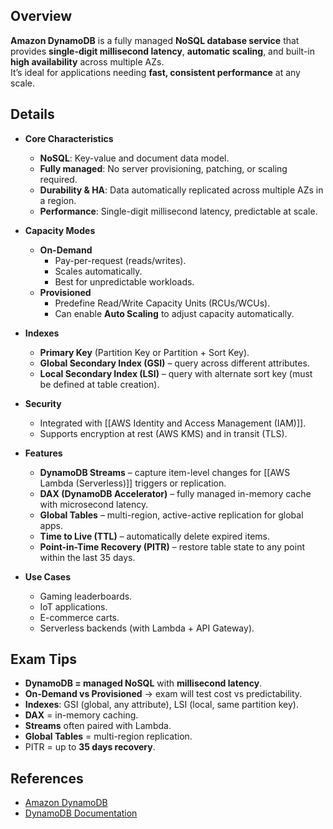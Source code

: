 ## **Overview**
**Amazon DynamoDB** is a fully managed **NoSQL database service** that provides **single-digit millisecond latency**, **automatic scaling**, and built-in **high availability** across multiple AZs.  
It’s ideal for applications needing **fast, consistent performance** at any scale.

## **Details**
- **Core Characteristics**
	- **NoSQL**: Key-value and document data model.  
	- **Fully managed**: No server provisioning, patching, or scaling required.  
	- **Durability & HA**: Data automatically replicated across multiple AZs in a region.  
	- **Performance**: Single-digit millisecond latency, predictable at scale.  

- **Capacity Modes**
	- **On-Demand**
		- Pay-per-request (reads/writes).  
		- Scales automatically.  
		- Best for unpredictable workloads.  
	- **Provisioned**
		- Predefine Read/Write Capacity Units (RCUs/WCUs).  
		- Can enable **Auto Scaling** to adjust capacity automatically.  

- **Indexes**
	- **Primary Key** (Partition Key or Partition + Sort Key).  
	- **Global Secondary Index (GSI)** – query across different attributes.  
	- **Local Secondary Index (LSI)** – query with alternate sort key (must be defined at table creation).  

- **Security**
	- Integrated with [[AWS Identity and Access Management (IAM)]].  
	- Supports encryption at rest (AWS KMS) and in transit (TLS).  

- **Features**
	- **DynamoDB Streams** – capture item-level changes for [[AWS Lambda (Serverless)]] triggers or replication.  
	- **DAX (DynamoDB Accelerator)** – fully managed in-memory cache with microsecond latency.  
	- **Global Tables** – multi-region, active-active replication for global apps.  
	- **Time to Live (TTL)** – automatically delete expired items.  
	- **Point-in-Time Recovery (PITR)** – restore table state to any point within the last 35 days.  

- **Use Cases**
	- Gaming leaderboards.  
	- IoT applications.  
	- E-commerce carts.  
	- Serverless backends (with Lambda + API Gateway).  

## **Exam Tips**
- **DynamoDB = managed NoSQL** with **millisecond latency**.  
- **On-Demand vs Provisioned** → exam will test cost vs predictability.  
- **Indexes**: GSI (global, any attribute), LSI (local, same partition key).  
- **DAX** = in-memory caching.  
- **Streams** often paired with Lambda.  
- **Global Tables** = multi-region replication.  
- PITR = up to **35 days recovery**.  

## **References**
- [Amazon DynamoDB](https://aws.amazon.com/dynamodb/)  
- [DynamoDB Documentation](https://docs.aws.amazon.com/amazondynamodb/latest/developerguide/Introduction.html)  
